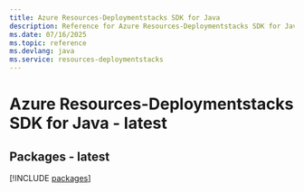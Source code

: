 ```yaml
---
title: Azure Resources-Deploymentstacks SDK for Java
description: Reference for Azure Resources-Deploymentstacks SDK for Java
ms.date: 07/16/2025
ms.topic: reference
ms.devlang: java
ms.service: resources-deploymentstacks
---
```

# Azure Resources-Deploymentstacks SDK for Java - latest
## Packages - latest
[!INCLUDE [packages](resources-deploymentstacks-index.md)]